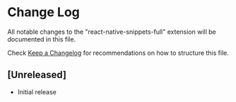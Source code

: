 # Change Log

All notable changes to the "react-native-snippets-full" extension will be documented in this file.

Check [Keep a Changelog](http://keepachangelog.com/) for recommendations on how to structure this file.

## [Unreleased]

- Initial release